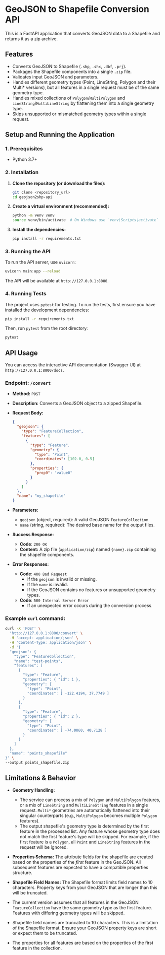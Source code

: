 # GeoJSON to Shapefile Conversion API

This is a FastAPI application that converts GeoJSON data to a Shapefile and returns it as a zip archive.

## Features

- Converts GeoJSON to Shapefile (`.shp`, `.shx`, `.dbf`, `.prj`).
- Packages the Shapefile components into a single `.zip` file.
- Validates input GeoJSON and parameters.
- Handles different geometry types (Point, LineString, Polygon and their Multi* versions), but all features in a single request must be of the same geometry type.
- Handles mixed collections of `Polygon`/`MultiPolygon` and `LineString`/`MultiLineString` by flattening them into a single geometry type.
- Skips unsupported or mismatched geometry types within a single request.

## Setup and Running the Application

### 1. Prerequisites

- Python 3.7+

### 2. Installation

1.  **Clone the repository (or download the files):**
    ```bash
    git clone <repository_url>
    cd geojson2shp-api
    ```

2.  **Create a virtual environment (recommended):**
    ```bash
    python -m venv venv
    source venv/bin/activate  # On Windows use `venv\Scripts\activate`
    ```

3.  **Install the dependencies:**
    ```bash
    pip install -r requirements.txt
    ```

### 3. Running the API

To run the API server, use `uvicorn`:

```bash
uvicorn main:app --reload
```

The API will be available at `http://127.0.0.1:8000`.

### 4. Running Tests

The project uses `pytest` for testing. To run the tests, first ensure you have installed the development dependencies:

```bash
pip install -r requirements.txt
```

Then, run `pytest` from the root directory:

```bash
pytest
```

## API Usage

You can access the interactive API documentation (Swagger UI) at `http://127.0.0.1:8000/docs`.

### Endpoint: `/convert`

- **Method:** `POST`
- **Description:** Converts a GeoJSON object to a zipped Shapefile.
- **Request Body:**

  ```json
  {
    "geojson": {
      "type": "FeatureCollection",
      "features": [
        {
          "type": "Feature",
          "geometry": {
            "type": "Point",
            "coordinates": [102.0, 0.5]
          },
          "properties": {
            "prop0": "value0"
          }
        }
      ]
    },
    "name": "my_shapefile"
  }
  ```

- **Parameters:**
  - `geojson` (object, required): A valid GeoJSON `FeatureCollection`.
  - `name` (string, required): The desired base name for the output files.

- **Success Response:**
  - **Code:** `200 OK`
  - **Content:** A zip file (`application/zip`) named `{name}.zip` containing the shapefile components.

- **Error Responses:**
  - **Code:** `400 Bad Request`
    - If the `geojson` is invalid or missing.
    - If the `name` is invalid.
    - If the GeoJSON contains no features or unsupported geometry types.
  - **Code:** `500 Internal Server Error`
    - If an unexpected error occurs during the conversion process.

### Example `curl` command:

```bash
curl -X 'POST' \
  'http://127.0.0.1:8000/convert' \
  -H 'accept: application/json' \
  -H 'Content-Type: application/json' \
  -d '{
  "geojson": {
    "type": "FeatureCollection",
    "name": "test-points",
    "features": [
      {
        "type": "Feature",
        "properties": { "id": 1 },
        "geometry": {
          "type": "Point",
          "coordinates": [ -122.4194, 37.7749 ]
        }
      },
      {
        "type": "Feature",
        "properties": { "id": 2 },
        "geometry": {
          "type": "Point",
          "coordinates": [ -74.0060, 40.7128 ]
        }
      }
    ]
  },
  "name": "points_shapefile"
}' \
--output points_shapefile.zip
```

## Limitations & Behavior

- **Geometry Handling:**
  - The service can process a mix of `Polygon` and `MultiPolygon` features, or a mix of `LineString` and `MultiLineString` features in a single request. `Multi*` geometries are automatically flattened into their singular counterparts (e.g., `MultiPolygon` becomes multiple `Polygon` features).
  - The output shapefile's geometry type is determined by the first feature in the processed list. Any feature whose geometry type does not match the first feature's type will be skipped. For example, if the first feature is a `Polygon`, all `Point` and `LineString` features in the request will be ignored.

- **Properties Schema:** The attribute fields for the shapefile are created based on the properties of the *first* feature in the GeoJSON. All subsequent features are expected to have a compatible properties structure.

- **Shapefile Field Names:** The Shapefile format limits field names to 10 characters. Property keys from your GeoJSON that are longer than this will be truncated.

- The current version assumes that all features in the GeoJSON `FeatureCollection` have the same geometry type as the first feature. Features with differing geometry types will be skipped.
- Shapefile field names are truncated to 10 characters. This is a limitation of the Shapefile format. Ensure your GeoJSON property keys are short or expect them to be truncated.
- The properties for all features are based on the properties of the first feature in the collection. 